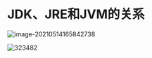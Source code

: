 # JDK、JRE和JVM的关系

![image-20210514165842738](D:\develop\Notes\JavaNotes\picture\image-20210514165842738.png)

![323482](D:\develop\Notes\JavaNotes\picture\323482.jpg)

